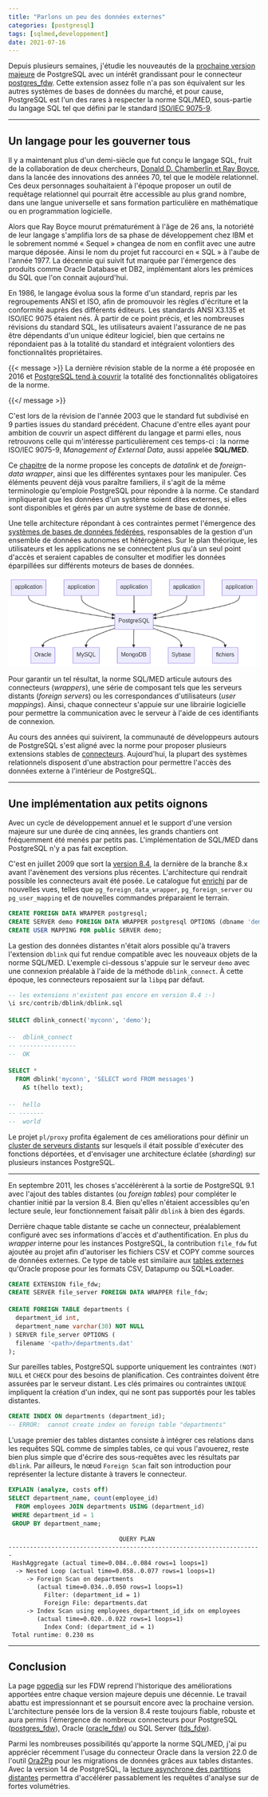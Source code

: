 ```yaml
---
title: "Parlons un peu des données externes"
categories: [postgresql]
tags: [sqlmed,developpement]
date: 2021-07-16
---
```


Depuis plusieurs semaines, j'étudie les nouveautés de la [prochaine version majeure][1]
de PostgreSQL avec un intérêt grandissant pour le connecteur [postgres_fdw][2].
Cette extension assez folle n'a pas son équivalent sur les autres systèmes de 
bases de données du marché, et pour cause, PostgreSQL est l'un des rares à respecter
la norme SQL/MED, sous-partie du langage SQL tel que défini par le standard 
[ISO/IEC 9075-9][3].

[1]: https://www.postgresql.org/docs/14/release-14.html
[2]: https://www.postgresql.org/docs/13/postgres-fdw.html
[3]: https://www.iso.org/standard/63476.html

<!--more-->

---

## Un langage pour les gouverner tous

Il y a maintenant plus d'un demi-siècle que fut conçu le langage SQL, fruit de
la collaboration de deux chercheurs, [Donald D. Chamberlin et Ray Boyce][4], dans
la lancée des innovations des années 70, tel que le modèle relationnel. Ces deux
personnages souhaitaient à l'époque proposer un outil de requêtage relationnel qui
pourrait être accessible au plus grand nombre, dans une langue universelle et sans
formation particulière en mathématique ou en programmation logicielle.

[4]: https://ieeexplore.ieee.org/stamp/stamp.jsp?arnumber=6359709

Alors que Ray Boyce mourut prématurément à l'âge de 26 ans, la notoriété de leur
langage s'amplifia lors de sa phase de développement chez IBM et le sobrement 
nommé « Sequel » changea de nom en conflit avec une autre marque déposée. Ainsi
le nom du projet fut raccourci en « SQL » à l'aube de l'année 1977. La décennie
qui suivit fut marquée par l'émergence des produits comme Oracle Database et DB2, 
implémentant alors les prémices du SQL que l'on connait aujourd'hui.

En 1986, le langage évolua sous la forme d'un standard, repris par les regroupements
ANSI et ISO, afin de promouvoir les règles d'écriture et la conformité auprès des
différents éditeurs. Les standards ANSI X3.135 et ISO/IEC 9075 étaient nés. À
partir de ce point précis, et les nombreuses révisions du standard SQL, les 
utilisateurs avaient l'assurance de ne pas être dépendants d'un unique éditeur 
logiciel, bien que certains ne répondaient pas à la totalité du standard et 
intégraient volontiers des fonctionnalités propriétaires.

{{< message >}}
La dernière révision stable de la norme a été proposée en 2016 et [PostgreSQL tend
à couvrir][5] la totalité des fonctionnalités obligatoires de la norme.

[5]: https://www.postgresql.org/docs/13/features.html
{{</ message >}}

C'est lors de la révision de l'année 2003 que le standard fut subdivisé en 9 parties
issues du standard précédent. Chacune d'entre elles ayant pour ambition de couvrir
un aspect différent du langage et parmi elles, nous retrouvons celle qui
m'intéresse particulièrement ces temps-ci : la norme ISO/IEC 9075-9, _Management 
of External Data_, aussi appelée **SQL/MED**.

Ce [chapitre][3] de la norme propose les concepts de _datalink_ et de _foreign-data
wrapper_, ainsi que les différentes syntaxes pour les manipuler. Ces éléments peuvent
déjà vous paraître familiers, il s'agit de la même terminologie qu'emploie PostgreSQL
pour répondre à la norme. Ce standard impliquerait que les données d'un système 
soient dites externes, si elles sont disponibles et gérés par un autre système de 
base de donnée.

Une telle architecture répondant à ces contraintes permet l'émergence des [systèmes
de bases de données fédérées][6], responsables de la gestion d'un ensemble de 
données autonomes et hétérogènes. Sur le plan théorique, les utilisateurs et les
applications ne se connectent plus qu'à un seul point d'accès et seraient capables 
de consulter et modifier les données éparpillées sur différents moteurs de bases 
de données.

[6]: https://en.wikipedia.org/wiki/Federated_database_system

<!-- https://mermaid-js.github.io/mermaid-live-editor
graph TB
    pg[PostgreSQL]
    1[application]--\>pg
    2[application]--\>pg
    3[application]--\>pg
    4[application]--\>pg
    5[application]--\>pg

    pg--\>a[Oracle]
    pg--\>b[MySQL]
    pg--\>c[MongoDB]
    pg--\>d[Sybase]
    pg--\>e[fichiers]
-->

![PostgreSQL, un système fédérateur ?](/img/fr/2021-07-16-postgresql-as-federated-database-system.png)

Pour garantir un tel résultat, la norme SQL/MED articule autours des connecteurs
(_wrappers_), une série de composant tels que les serveurs distants (_foreign
servers_) ou les correspondances d'utilisateurs (_user mappings_). Ainsi, chaque
connecteur s'appuie sur une librairie logicielle pour permettre la communication
avec le serveur à l'aide de ces identifiants de connexion.

Au cours des années qui suivirent, la communauté de développeurs autours de 
PostgreSQL s'est aligné avec la norme pour proposer plusieurs extensions stables
de [connecteurs][7]. Aujourd'hui, la plupart des systèmes relationnels disposent
d'une abstraction pour permettre l'accès des données externe à l'intérieur de
PostgreSQL.

[7]: https://wiki.postgresql.org/wiki/Foreign_data_wrappers

---

## Une implémentation aux petits oignons

Avec un cycle de développement annuel et le support d'une version majeure sur une
durée de cinq années, les grands chantiers ont fréquemment été menés par petits
pas. L'implémentation de SQL/MED dans PostgreSQL n'y a pas fait exception.

C'est en juillet 2009 que sort la [version 8.4][8], la dernière de la branche 8.x
avant l'avènement des versions plus récentes. L'architecture qui rendrait possible
les connecteurs avait été posée. Le catalogue fut [enrichi][9] par de nouvelles vues,
telles que `pg_foreign_data_wrapper`, `pg_foreign_server` ou `pg_user_mapping` et
de nouvelles commandes préparaient le terrain.

[8]: https://www.postgresql.org/docs/8.4/release-8-4.html
[9]: https://git.postgresql.org/gitweb/?p=postgresql.git;a=commit;h=cae565e503c42a0942ca1771665243b4453c5770

```sql
CREATE FOREIGN DATA WRAPPER postgresql;
CREATE SERVER demo FOREIGN DATA WRAPPER postgresql OPTIONS (dbname 'demo');
CREATE USER MAPPING FOR public SERVER demo;
```

La gestion des données distantes n'était alors possible qu'à travers l'extension
`dblink` qui fut rendue compatible avec les nouveaux objets de la norme SQL/MED.
L'exemple ci-dessous s'appuie sur le serveur `demo` avec une connexion préalable
à l'aide de la méthode `dblink_connect`. À cette époque, les connecteurs reposaient
sur la `libpq` par défaut.

```sql
-- les extensions n'existent pas encore en version 8.4 :-)
\i src/contrib/dblink/dblink.sql

SELECT dblink_connect('myconn', 'demo');

--  dblink_connect 
-- ----------------
--  OK

SELECT *
  FROM dblink('myconn', 'SELECT word FROM messages')
    AS t(hello text);

--  hello 
-- -------
--  world
```

Le projet `pl/proxy` profita également de ces améliorations pour définir un [cluster
de serveurs distants][10] sur lesquels il était possible d'exécuter des fonctions
déportées, et d'envisager une architecture éclatée (_sharding_) sur plusieurs
instances PostgreSQL.

[10]: https://plproxy.github.io/config.html#sqlmed-cluster-definitions

---

En septembre 2011, les choses s'accélérèrent à la sortie de PostgreSQL 9.1 avec
l'ajout des tables distantes (ou _foreign tables_) pour compléter le chantier 
initié par la version 8.4. Bien qu'elles n'étaient accessibles qu'en lecture seule,
leur fonctionnement faisait pâlir `dblink` à bien des égards.

Derrière chaque table distante se cache un connecteur, préalablement configuré
avec ses informations d'accès et d'authentification. En plus du _wrapper_ interne
pour les instances PostgreSQL, la contribution `file_fdw` fut ajoutée au projet
afin d'autoriser les fichiers CSV et COPY comme sources de données externes. Ce
type de table est similaire aux [tables externes][11] qu'Oracle propose pour les 
formats CSV, Datapump ou SQL*Loader.

[11]: https://oracle-base.com/articles/9i/external-tables-9i

```sql
CREATE EXTENSION file_fdw;
CREATE SERVER file_server FOREIGN DATA WRAPPER file_fdw;

CREATE FOREIGN TABLE departments (
  department_id int,
  department_name varchar(30) NOT NULL
) SERVER file_server OPTIONS ( 
  filename '<path>/departments.dat'
);
```

Sur pareilles tables, PostgreSQL supporte uniquement les contraintes `(NOT) NULL`
et `CHECK` pour des besoins de planification. Ces contraintes doivent être assurées
par le serveur distant. Les clés primaires ou contraintes `UNIQUE` impliquent la
création d'un index, qui ne sont pas supportés pour les tables distantes.

```sql
CREATE INDEX ON departments (department_id);
-- ERROR:  cannot create index on foreign table "departments"
```

L'usage premier des tables distantes consiste à intégrer ces relations dans les
requêtes SQL comme de simples tables, ce qui vous l'avouerez, reste bien plus
simple que d'écrire des sous-requêtes avec les résultats par `dblink`. Par ailleurs,
le nœud `Foreign Scan` fait son introduction pour représenter la lecture distante
à travers le connecteur.

```sql
EXPLAIN (analyze, costs off)
SELECT department_name, count(employee_id) 
  FROM employees JOIN departments USING (department_id)
 WHERE department_id = 1 
 GROUP BY department_name;
```
```text
                               QUERY PLAN
-----------------------------------------------------------------------
 HashAggregate (actual time=0.084..0.084 rows=1 loops=1)
  -> Nested Loop (actual time=0.058..0.077 rows=1 loops=1)
     -> Foreign Scan on departments 
        (actual time=0.034..0.050 rows=1 loops=1)
          Filter: (department_id = 1)
          Foreign File: departments.dat
     -> Index Scan using employees_department_id_idx on employees 
        (actual time=0.020..0.022 rows=1 loops=1)
          Index Cond: (department_id = 1)
 Total runtime: 0.230 ms
```

---

## Conclusion

La page [pgpedia][12] sur les FDW reprend l'historique des améliorations
apportées entre chaque version majeure depuis une décennie. Le travail abattu est
impressionnant et se poursuit encore avec la prochaine version. L'architecture
pensée lors de la version 8.4 reste toujours fiable, robuste et aura permis
l'émergence de nombreux connecteurs pour PostgreSQL ([postgres_fdw][2]), Oracle
([oracle_fdw][13]) ou SQL Server ([tds_fdw][14]).

[12]: https://pgpedia.info/f/foreign-data-wrapper-fdw.html
[13]: https://github.com/laurenz/oracle_fdw
[14]: https://github.com/tds-fdw/tds_fdw

Parmi les nombreuses possibilités qu'apporte la norme SQL/MED, j'ai pu apprécier
récemment l'usage du connecteur Oracle dans la version 22.0 de l'outil [Ora2Pg][15]
pour les migrations de données grâces aux tables distantes. Avec la version 14 de
PostgreSQL, la [lecture asynchrone des partitions distantes][16] permettra 
d'accélérer passablement les requêtes d'analyse sur de fortes volumétries.

[15]: https://www.migops.com/blog/2021/07/01/ora2pg-now-supports-oracle_fdw-to-increase-the-data-migration-speed/
[16]: https://git.postgresql.org/gitweb/?p=postgresql.git;a=commit;h=27e1f14563cf982f1f4d71e21ef247866662a052
